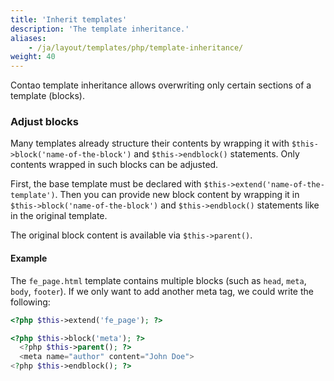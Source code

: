 ```yaml
---
title: 'Inherit templates'
description: 'The template inheritance.'
aliases:
    - /ja/layout/templates/php/template-inheritance/
weight: 40
---
```


Contao template inheritance allows overwriting only certain sections of a template (blocks).

### Adjust blocks
Many templates already structure their contents by wrapping it with `$this->block('name-of-the-block')` and
`$this->endblock()` statements. Only contents wrapped in such blocks can be adjusted.

First, the base template must be declared with `$this->extend('name-of-the-template')`. Then you can provide new block 
content by wrapping it in `$this->block('name-of-the-block')` and  `$this->endblock()` statements like in the original
template.

The original block content is available via `$this->parent()`.

#### Example
The `fe_page.html` template contains multiple blocks (such as `head`, `meta`, `body`, `footer`). If we only want to add
another meta tag, we could write the following:

```php
<?php $this->extend('fe_page'); ?>

<?php $this->block('meta'); ?>
  <?php $this->parent(); ?>
  <meta name="author" content="John Doe">
<?php $this->endblock(); ?>
```
